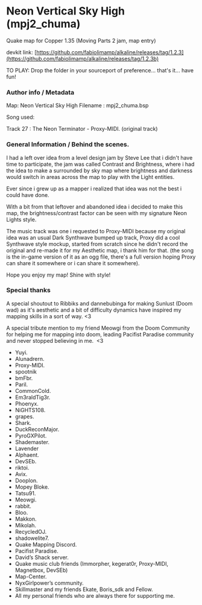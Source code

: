 # Neon Vertical Sky High (mpj2_chuma)
Quake map for Copper 1.35 (Moving Parts 2 jam, map entry)

devkit link: [https://github.com/fabiolimamp/alkaline/releases/tag/1.2.3](https://github.com/fabiolimamp/alkaline/releases/tag/1.2.3b)

TO PLAY: Drop the folder in your sourceport of preference... that's it... have fun!

### Author info / Metadata

Map: Neon Vertical Sky High
Filename : mpj2_chuma.bsp


Song used: 

Track 27 : The Neon Terminator - Proxy-MIDI. (original track)


### General Information / Behind the scenes.

I had a left over idea from a level design jam by Steve Lee that i didn't have time to participate, the jam was called Contrast and Brightness, where i had the idea to make a surrounded by sky map where brightness and darkness would switch in areas across the map to play with the Light entities.

Ever since i grew up as a mapper i realized that idea was not the best i could have done.

With a bit from that leftover and abandoned idea i decided to make this map, the brightness/contrast factor can be seen with my signature Neon Lights style.

The music track was one i requested to Proxy-MIDI because my original idea was an usual Dark Synthwave bumped up track, Proxy did a cool Synthwave style mockup, started from scratch since he didn't record the original and re-made it for my Aesthetic map, i thank him for that. (the song is the in-game version of it as an ogg file, there's a full version hoping Proxy can share it somewhere or i can share it somewhere).

Hope you enjoy my map! Shine with style!


### Special thanks

A special shoutout to Ribbiks and dannebubinga for making Sunlust (Doom wad) as it's aesthetic and a bit of difficulty dynamics have inspired my mapping skills in a sort of way. <3

A special tribute mention to my friend Meowgi from the Doom Community for helping me for mapping into doom, leading Pacifist Paradise community and never stopped believing in me.  <3


- Yuyi.
- Alunadrern.
- Proxy-MIDI.
- spootnik
- bmFbr.
- Paril.
- CommonCold.
- Em3raldTig3r.
- Phoenyx.
- NiGHTS108.
- grapes.
- Shark.
- DuckReconMajor.
- PyroGXPilot.
- Shademaster.
- Lavender
- Alphaent.
- DevSEb.
- riktoi.
- Avix.
- Dooplon.
- Mopey Bloke.
- Tatsu91.
- Meowgi.
- rabbit.
- Bloo.
- Makkon.
- Mikolah.
- RecycledOJ.
- shadowelite7.
- Quake Mapping Discord.
- Pacifist Paradise.
- David’s Shack server.
- Quake music club friends (Immorpher, kegerat0r, Proxy-MIDI, Magnetbox, DevSEb)
- Map-Center.
- NyxGirlpower’s community.
- Skillmaster and my friends Ekate, Boris_sdk and Fellow.
- All my personal friends who are always there for supporting me.
